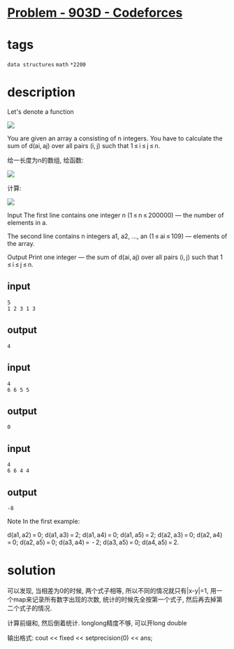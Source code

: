 # [Problem - 903D - Codeforces](https://codeforces.com/problemset/problem/903/D)

# tags
`data structures` `math` `*2200`

# description

Let's denote a function

![](https://espresso.codeforces.com/ccd6b10105ec02e1e62a5b638601921c152f8d05.png)

You are given an array a consisting of n integers. You have to calculate the sum of d(ai, aj) over all pairs (i, j) such that 1 ≤ i ≤ j ≤ n.

给一长度为n的数组, 给函数:

![](https://latex.codecogs.com/svg.image?d(x,y)&space;=&space;\begin{cases}y-x,&space;&|x-y|>1&space;\\0,&space;&|x-y|\leq1&space;&space;&space;&space;\end{cases})

计算:

![](https://latex.codecogs.com/svg.image?\sum^{n}_{i=1}\sum^{n}_{j=i&plus;1}d(a_i,a_j))


Input
The first line contains one integer n (1 ≤ n ≤ 200000) — the number of elements in a.

The second line contains n integers a1, a2, ..., an (1 ≤ ai ≤ 109) — elements of the array.

Output
Print one integer — the sum of d(ai, aj) over all pairs (i, j) such that 1 ≤ i ≤ j ≤ n.

## input
```
5
1 2 3 1 3
```

## output
```
4
```

## input
```
4
6 6 5 5
```
## output
``` 
0
```

## input 
```
4
6 6 4 4
```

## output
```
-8
```

Note
In the first example:

d(a1, a2) = 0;
d(a1, a3) = 2;
d(a1, a4) = 0;
d(a1, a5) = 2;
d(a2, a3) = 0;
d(a2, a4) = 0;
d(a2, a5) = 0;
d(a3, a4) =  - 2;
d(a3, a5) = 0;
d(a4, a5) = 2.


# solution

可以发现, 当相差为0的时候, 两个式子相等, 所以不同的情况就只有|x-y|=1, 用一个map来记录所有数字出现的次数, 统计的时候先全按第一个式子, 然后再去掉第二个式子的情况.

计算前缀和, 然后倒着统计. longlong精度不够, 可以开long double

输出格式: cout << fixed << setprecision(0) << ans;

